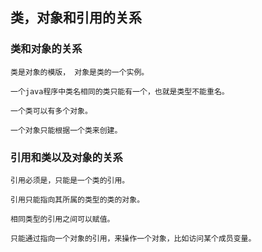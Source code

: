 ## 类，对象和引用的关系

### 类和对象的关系

```
类是对象的模版， 对象是类的一个实例。

一个java程序中类名相同的类只能有一个，也就是类型不能重名。

一个类可以有多个对象。

一个对象只能根据一个类来创建。

```

### 引用和类以及对象的关系

```
引用必须是，只能是一个类的引用。 

引用只能指向其所属的类型的类的对象。

相同类型的引用之间可以赋值。 

只能通过指向一个对象的引用，来操作一个对象，比如访问某个成员变量。

```

